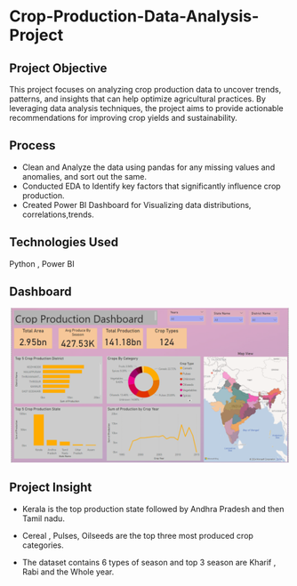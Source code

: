 # Crop-Production-Data-Analysis-Project

## **Project Objective**

This project focuses on analyzing crop production data to uncover trends, patterns, and insights that can help optimize agricultural practices. By leveraging data analysis techniques, the project aims to provide actionable recommendations for improving crop yields and sustainability.


## **Process**

- Clean and Analyze the data using pandas for any missing values and anomalies, and sort out the same.
- Conducted EDA to Identify key factors that significantly influence crop production.
- Created Power BI Dashboard for Visualizing data distributions, correlations,trends.



## **Technologies Used**
Python , 
Power BI



## **Dashboard**

![Alt text of the image](https://github.com/Binit7858/Crop-Production-Data-Analysis-Project/blob/main/Crop%20Production%20Dashboard.png)



## **Project Insight**

- Kerala is the top production state followed by Andhra Pradesh and then Tamil nadu.
 
- Cereal , Pulses, Oilseeds are the top three most produced crop categories.

- The dataset contains 6 types of season and top 3 season are Kharif , Rabi and the Whole year.

 


